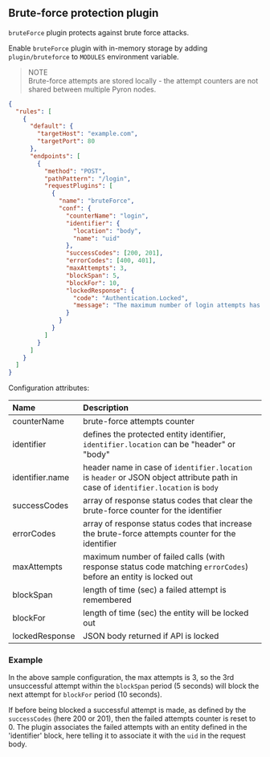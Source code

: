 ## Brute-force protection plugin

`bruteForce` plugin protects against brute force attacks.

Enable `bruteForce` plugin with in-memory storage by adding `plugin/bruteforce` to `MODULES` environment variable.

> NOTE<br/>
> Brute-force attempts are stored locally - the attempt counters are not shared between multiple Pyron nodes.

```json
{
  "rules": [
    {
      "default": {
        "targetHost": "example.com",
        "targetPort": 80
      },
      "endpoints": [
        {
          "method": "POST",
          "pathPattern": "/login",
          "requestPlugins": [
            {
              "name": "bruteForce",
              "conf": {
                "counterName": "login",
                "identifier": {
                  "location": "body",
                  "name": "uid"
                },
                "successCodes": [200, 201],
                "errorCodes": [400, 401],
                "maxAttempts": 3,
                "blockSpan": 5,
                "blockFor": 10,
                "lockedResponse": {
                  "code": "Authentication.Locked",
                  "message": "The maximum number of login attempts has been reached."
                }
              }
            }
          ]
        }
      ]
    }
  ]
}
```

Configuration attributes:

| Name            | Description                                                                                                                       |
|:----------------|:----------------------------------------------------------------------------------------------------------------------------------|
| counterName     | brute-force attempts counter                                                                                                      |
| identifier      | defines the protected entity identifier, `identifier.location` can be "header" or "body"                                          |
| identifier.name | header name in case of `identifier.location` is `header` or JSON object attribute path in case of `identifier.location` is `body` |
| successCodes    | array of response status codes that clear the brute-force counter for the identifier                                              |
| errorCodes      | array of response status codes that increase the brute-force attempts counter for the identifier                                  |
| maxAttempts     | maximum number of failed calls (with response status code matching `errorCodes`) before an entity is locked out                   |
| blockSpan       | length of time (sec) a failed attempt is remembered                                                                               |
| blockFor        | length of time (sec) the entity will be locked out                                                                                |
| lockedResponse  | JSON body returned if API is locked                                                                                               |

### Example

In the above sample configuration, the max attempts is 3, so the 3rd unsuccessful attempt within the `blockSpan` period (5 seconds) will block the next attempt for `blockFor` period (10 seconds).

If before being blocked a successful attempt is made, as defined by the `successCodes` (here 200 or 201), then the failed attempts counter is reset to 0. The plugin associates the failed attempts with an entity defined in the 'identifier' block, here telling it to associate it with the `uid` in the request body.

